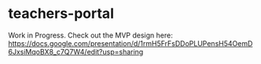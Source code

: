 # teachers-portal
Work in Progress. Check out the MVP design here:
https://docs.google.com/presentation/d/1rmH5FrFsDDoPLUPensH54OemD6JxsiMqoBX8_c7Q7W4/edit?usp=sharing
